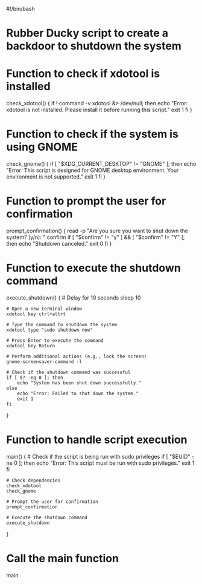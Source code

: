 #!/bin/bash

# Rubber Ducky script to create a backdoor to shutdown the system

# Function to check if xdotool is installed
check_xdotool() {
    if ! command -v xdotool &> /dev/null; then
        echo "Error: xdotool is not installed. Please install it before running this script."
        exit 1
    fi
}

# Function to check if the system is using GNOME
check_gnome() {
    if [ "$XDG_CURRENT_DESKTOP" != "GNOME" ]; then
        echo "Error: This script is designed for GNOME desktop environment. Your environment is not supported."
        exit 1
    fi
}

# Function to prompt the user for confirmation
prompt_confirmation() {
    read -p "Are you sure you want to shut down the system? (y/n): " confirm
    if [ "$confirm" != "y" ] && [ "$confirm" != "Y" ]; then
        echo "Shutdown canceled."
        exit 0
    fi
}

# Function to execute the shutdown command
execute_shutdown() {
    # Delay for 10 seconds
    sleep 10

    # Open a new terminal window
    xdotool key ctrl+alt+t

    # Type the command to shutdown the system
    xdotool type "sudo shutdown now"

    # Press Enter to execute the command
    xdotool key Return

    # Perform additional actions (e.g., lock the screen)
    gnome-screensaver-command -l

    # Check if the shutdown command was successful
    if [ $? -eq 0 ]; then
        echo "System has been shut down successfully."
    else
        echo "Error: Failed to shut down the system."
        exit 1
    fi
}

# Function to handle script execution
main() {
    # Check if the script is being run with sudo privileges
    if [ "$EUID" -ne 0 ]; then
        echo "Error: This script must be run with sudo privileges."
        exit 1
    fi

    # Check dependencies
    check_xdotool
    check_gnome

    # Prompt the user for confirmation
    prompt_confirmation

    # Execute the shutdown command
    execute_shutdown
}

# Call the main function
main
